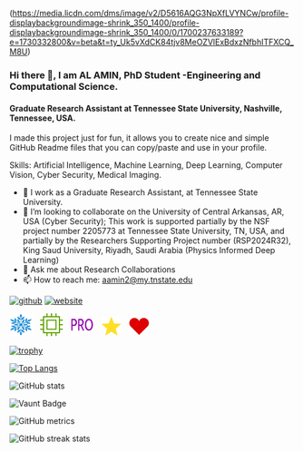 
(https://media.licdn.com/dms/image/v2/D5616AQG3NpXfLVYNCw/profile-displaybackgroundimage-shrink_350_1400/profile-displaybackgroundimage-shrink_350_1400/0/1700237633189?e=1730332800&v=beta&t=ty_Uk5vXdCK84tjv8MeOZVlExBdxzNfbhITFXCQ_M8U)

### Hi there 👋, I am AL AMIN, PhD Student -Engineering and Computational Science.
#### Graduate Research Assistant at Tennessee State University, Nashville, Tennessee,  USA.


I made this project just for fun, it allows you to create nice and simple GitHub Readme files that you can copy/paste and use in your profile.

Skills: Artificial Intelligence, Machine Learning, Deep Learning, Computer Vision, Cyber Security, Medical Imaging.

- 🔭 I work as a Graduate Research Assistant, at Tennessee State University. 
- 👯 I’m looking to collaborate on the University of Central Arkansas, AR, USA (Cyber Security); This work is supported partially by the NSF project number 2205773 at Tennessee State University, TN, USA, and partially by the Researchers Supporting Project number (RSP2024R32), King Saud University, Riyadh, Saudi Arabia (Physics Informed Deep Learning) 
- 💬 Ask me about Research Collaborations 
- 📫 How to reach me: aamin2@my.tnstate.edu 


[<img src='https://cdn.jsdelivr.net/npm/simple-icons@3.0.1/icons/github.svg' alt='github' height='40'>](https://github.com/UniversityOfPo)  [<img src='https://cdn.jsdelivr.net/npm/simple-icons@3.0.1/icons/icloud.svg' alt='website' height='40'>](https://www.linkedin.com/in/al-amin-a76688a3/)  

<a href='https://archiveprogram.github.com/'><img src='https://raw.githubusercontent.com/acervenky/animated-github-badges/master/assets/acbadge.gif' width='40' height='40'></a> <a href='https://docs.github.com/en/developers'><img src='https://raw.githubusercontent.com/acervenky/animated-github-badges/master/assets/devbadge.gif' width='40' height='40'></a> <a href='https://github.com/pricing'><img src='https://raw.githubusercontent.com/acervenky/animated-github-badges/master/assets/pro.gif' width='40' height='40'></a> <a href='https://stars.github.com/'><img src='https://raw.githubusercontent.com/acervenky/animated-github-badges/master/assets/starbadge.gif' width='35' height='35'></a> <a href='https://docs.github.com/en/github/supporting-the-open-source-community-with-github-sponsors'><img src='https://raw.githubusercontent.com/acervenky/animated-github-badges/master/assets/sponsorbadge.gif' width='35' height='35'></a> 

[![trophy](https://github-profile-trophy.vercel.app/?username=UniversityOfPo)](https://github.com/ryo-ma/github-profile-trophy)

[![Top Langs](https://github-readme-stats.vercel.app/api/top-langs/?username=UniversityOfPo)](https://github.com/anuraghazra/github-readme-stats)

![GitHub stats](https://github-readme-stats.vercel.app/api?username=UniversityOfPo&show_icons=true&count_private=true)  

![Vaunt Badge](https://api.vaunt.dev/v1/github/entities/UniversityOfPo/contributions?format=svg&private=true)  

![GitHub metrics](https://metrics.lecoq.io/UniversityOfPo)  

![GitHub streak stats](https://streak-stats.demolab.com/?user=UniversityOfPo)  



